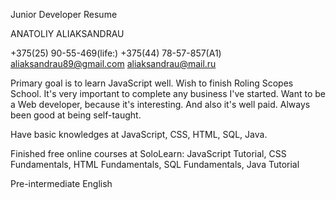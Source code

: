 Junior Developer Resume

ANATOLIY ALIAKSANDRAU

+375(25) 90-55-469(life:)
  +375(44) 78-57-857(A1)
  aliaksandrau89@gmail.com
  aliaksandrau@mail.ru

Primary goal is to learn JavaScript well. Wish to finish Roling Scopes School. It's very important to complete any business I've started. Want to be a Web developer, because it's interesting. And also it's well paid. Always been good at being self-taught.

 Have basic knowledges at JavaScript, CSS, HTML, SQL, Java.

Finished free online courses at SoloLearn: JavaScript Tutorial, CSS Fundamentals, HTML Fundamentals, SQL Fundamentals, Java Tutorial

Pre-intermediate English